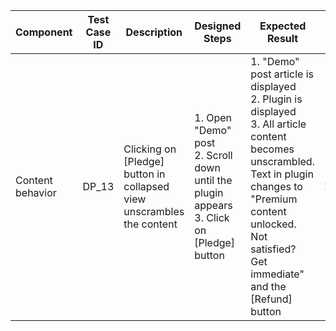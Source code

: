 Component |	Test Case ID |	Description |	Designed Steps |	Expected Result |	Created By |	Last Updated |
 --- | --- | --- | --- | --- | --- | --- |
 Content behavior | DP_13 | Clicking on [Pledge] button in collapsed view unscrambles the content | 1. Open "Demo" post <br> 2. Scroll down until the plugin appears <br> 3. Click on [Pledge] button | 1. "Demo" post article is displayed <br> 2. Plugin is displayed <br> 3. All article content becomes unscrambled. Text in plugin changes to "Premium content unlocked. Not satisfied? Get immediate" and the [Refund] button | Alexandr Vozicov | 31.05.2017
